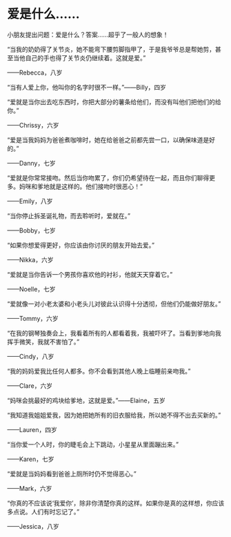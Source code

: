 # 爱是什么……

小朋友提出问题：爱是什么？答案……超乎了一般人的想象！ 

“当我的奶奶得了关节炎，她不能弯下腰剪脚指甲了，于是我爷爷总是帮她剪，甚至当他自己的手也得了关节炎仍继续着。这就是爱。” 

——Rebecca，八岁 

“当有人爱上你，他叫你的名字时很不一样。”——Billy，四岁 

“爱就是当你出去吃东西时，你把大部分的薯条给他们，而没有叫他们把他们的给你。” 

——Chrissy，六岁 

“爱是当我妈妈为爸爸煮咖啡时，她在给爸爸之前都先尝一口，以确保味道是好的。” 

——Danny，七岁 

“爱就是你常常接吻。然后当你吻累了，你们仍希望待在一起，而且你们聊得更多。妈咪和爹地就是这样的。他们接吻时很恶心！” 

——Emily，八岁 

“当你停止拆圣诞礼物，而去聆听时，爱就在。” 

——Bobby，七岁 

“如果你想爱得更好，你应该由你讨厌的朋友开始去爱。” 

——Nikka，六岁 

“爱就是当你告诉一个男孩你喜欢他的衬衫，他就天天穿着它。” 

——Noelle，七岁 

“爱就像一对小老太婆和小老头儿对彼此认识得十分透彻，但他们仍能做好朋友。” 

——Tommy，六岁 

“在我的钢琴独奏会上，我看着所有的人都看着我，我被吓坏了。当看到爹地向我挥手微笑，我就不害怕了。” 

——Cindy，八岁 

“我的妈妈爱我比任何人都多。你不会看到其他人晚上临睡前亲吻我。” 

——Clare，六岁 

“妈咪会挑最好的鸡块给爹地，这就是爱。”——Elaine，五岁 

“我知道我姐姐爱我，因为她把她所有的旧衣服给我，所以她不得不出去买新的。” 

——Lauren，四岁 

“当你爱一个人时，你的睫毛会上下跳动，小星星从里面蹦出来。” 

——Karen，七岁 

“爱就是当妈妈看到爸爸上厕所时仍不觉得恶心。” 

——Mark，六岁 

“你真的不应该说‘我爱你’，除非你清楚你真的这样。如果你是真的这样想，你应该多点说。人们有时忘记了。” 

——Jessica，八岁